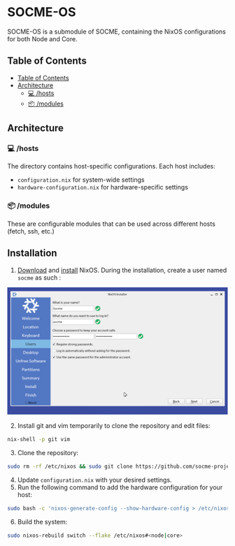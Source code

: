 # SOCME-OS

SOCME-OS is a submodule of SOCME, containing the NixOS configurations for both Node and Core.

## Table of Contents

- [Table of Contents](#table-of-contents)
- [Architecture](#architecture)
  - [💻 /hosts](#-hosts)
  - [📦 /modules](#-modules)

## Architecture

### 💻 /hosts

The directory contains host-specific configurations. Each host includes:

- `configuration.nix` for system-wide settings
- `hardware-configuration.nix` for hardware-specific settings

### 📦 /modules

These are configurable modules that can be used across different hosts (fetch, ssh, etc.)

## Installation

1. [Download](https://nixos.org/download/) and [install](https://nixos.wiki/wiki/NixOS_Installation_Guide) NixOS.
During the installation, create a user named `socme` as such :

![setup](src/setup.png)

2. Install git and vim temporarily to clone the repository and edit files:

```sh
nix-shell -p git vim
```

3. Clone the repository:

```sh
sudo rm -rf /etc/nixos && sudo git clone https://github.com/socme-project/socme-os /etc/nixos
```

4. Update `configuration.nix` with your desired settings.
5. Run the following command to add the hardware configuration for your host:

```sh
sudo bash -c 'nixos-generate-config --show-hardware-config > /etc/nixos/hosts/<node|core>/hardware-configuration.nix'
```

6. Build the system:

```sh
sudo nixos-rebuild switch --flake /etc/nixos#<node|core>
```
